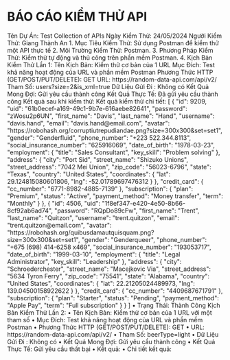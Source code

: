 <div class="center-text">
    <h1>BÁO CÁO KIỂM THỬ API</h1>
</div>
<p1>Tên Dự Án: Test Collection of APIs</p1>
<p1>Ngày Kiểm Thử: 24/05/2024</p1>
<p1>Người Kiểm Thử: Giang Thành An</p1>
1. Mục Tiêu Kiểm Thử: Sử dụng Postman để kiểm thử một API thực tế
2. Môi Trường Kiểm Thử: Postman.
3. Phương Pháp Kiểm Thử: Kiểm thử tự động và thủ công trên phần mềm Postman.
4. 
Kịch Bản Kiểm Thử Lần 1:
Tên Kịch Bản: Kiểm thử cơ bản của 1 URL
Mục Đích: Test khả năng hoạt động của URL và phần mềm Postman
Phương Thức HTTP (GET/POST/PUT/DELETE): GET
URL: https://random-data-api.com/api/v2/
Tham Số: users?size=2&is_xml=true
Dữ Liệu Gửi Đi : Không có 
Kết Quả Mong Đợi: Gửi yêu cầu thành công
Kết Quả Thực Tế: Đã gửi yêu cầu thành công
Kết quả sau khi kiểm thử:  
Kết quả kiểm thử chi tiết: 
[
    {
        "id": 9209,
        "uid": "61b0ecef-a169-49c1-9b7e-616aebe82641",
        "password": "zWosu2p6UN",
        "first_name": "Davis",
        "last_name": "Hand",
        "username": "davis.hand",
        "email": "davis.hand@email.com",
        "avatar": "https://robohash.org/corruptiutrepudiandae.png?size=300x300&set=set1",
        "gender": "Genderfluid",
        "phone_number": "+223 522.344.8113",
        "social_insurance_number": "625916069",
        "date_of_birth": "1978-03-23",
        "employment": {
            "title": "Sales Consultant",
            "key_skill": "Problem solving"
        },
        "address": {
            "city": "Port Sid",
            "street_name": "Shizuko Unions",
            "street_address": "7042 Mei Union",
            "zip_code": "56023-6796",
            "state": "Texas",
            "country": "United States",
            "coordinates": {
                "lat": 29.124815080601806,
                "lng": -52.01789697476312
            }
        },
        "credit_card": {
            "cc_number": "6771-8982-4885-7139"
        },
        "subscription": {
            "plan": "Premium",
            "status": "Active",
            "payment_method": "Money transfer",
            "term": "Monthly"
        }
    },
    {
        "id": 4506,
        "uid": "1f8ef347-e420-4e50-8b66-8cf92ab6ad74",
        "password": "RQpDo89cFw",
        "first_name": "Trent",
        "last_name": "Quitzon",
        "username": "trent.quitzon",
        "email": "trent.quitzon@email.com",
        "avatar": "https://robohash.org/quibusdamautquisquam.png?size=300x300&set=set1",
        "gender": "Genderqueer",
        "phone_number": "+675 (698) 414-6258 x469",
        "social_insurance_number": "193053717",
        "date_of_birth": "1999-03-10",
        "employment": {
            "title": "Legal Administrator",
            "key_skill": "Leadership"
        },
        "address": {
            "city": "Schroederchester",
            "street_name": "Macejkovic Via",
            "street_address": "5634 Tyron Ferry",
            "zip_code": "75541",
            "state": "Alabama",
            "country": "United States",
            "coordinates": {
                "lat": 22.21205024489973,
                "lng": 139.04500158922622
            }
        },
        "credit_card": {
            "cc_number": "4409687671791"
        },
        "subscription": {
            "plan": "Starter",
            "status": "Pending",
            "payment_method": "Apple Pay",
            "term": "Full subscription"
        }
    }
]
•	Trạng Thái: Thành Công
Kịch Bản Kiểm Thử Lần 2:
•	Tên Kịch Bản: Kiểm thử cơ bản của 1 URL với một tham số
•	Mục Đích: Test khả năng hoạt động của URL và phần mềm Postman
•	Phương Thức HTTP (GET/POST/PUT/DELETE): GET
•	URL: https://random-data-api.com/api/v2/
•	Tham Số: beerType=light
•	Dữ Liệu Gửi Đi : Không có 
•	Kết Quả Mong Đợi: Gửi yêu cầu thành công
•	Kết Quả Thực Tế: Gửi yêu cầu thất bại
•	Kết quả:  
•	Chi tiết kết quả: 
<!DOCTYPE html>
<html>

<head>
    <title>The page you were looking for doesn't exist (404)</title>
    <meta name="viewport" content="width=device-width,initial-scale=1">
    <style>
        .rails-default-error-page {
            background-color: #EFEFEF;
            color: #2E2F30;
            text-align: center;
            font-family: arial, sans-serif;
            margin: 0;
        }

        .rails-default-error-page div.dialog {
            width: 95%;
            max-width: 33em;
            margin: 4em auto 0;
        }

        .rails-default-error-page div.dialog>div {
            border: 1px solid #CCC;
            border-right-color: #999;
            border-left-color: #999;
            border-bottom-color: #BBB;
            border-top: #B00100 solid 4px;
            border-top-left-radius: 9px;
            border-top-right-radius: 9px;
            background-color: white;
            padding: 7px 12% 0;
            box-shadow: 0 3px 8px rgba(50, 50, 50, 0.17);
        }

        .rails-default-error-page h1 {
            font-size: 100%;
            color: #730E15;
            line-height: 1.5em;
        }

        .rails-default-error-page div.dialog>p {
            margin: 0 0 1em;
            padding: 1em;
            background-color: #F7F7F7;
            border: 1px solid #CCC;
            border-right-color: #999;
            border-left-color: #999;
            border-bottom-color: #999;
            border-bottom-left-radius: 4px;
            border-bottom-right-radius: 4px;
            border-top-color: #DADADA;
            color: #666;
            box-shadow: 0 3px 8px rgba(50, 50, 50, 0.17);
        }
    </style>
</head>

<body class="rails-default-error-page">
    <!-- This file lives in public/404.html -->
    <div class="dialog">
        <div>
            <h1>The page you were looking for doesn't exist.</h1>
            <p>You may have mistyped the address or the page may have moved.</p>
        </div>
        <p>If you are the application owner check the logs for more information.</p>
    </div>
</body>

</html>
Kịch Bản Kiểm Thử Lần 3:
•	Tên Kịch Bản: Kiểm thử lại lần 2
•	Mục Đích: Test khả năng hoạt động của URL và phần mềm Postman
•	Phương Thức HTTP (GET/POST/PUT/DELETE): GET
•	URL: https://random-data-api.com/api/v2/beers?
•	Tham Số: beerType=light
•	Dữ Liệu Gửi Đi : Không có 
•	Kết Quả Mong Đợi: Gửi yêu cầu thành công
•	Kết quả thực tế: Gửi yêu cầu thành công
•	Kết quả:  <img width="468" alt="image" src="https://github.com/gtaAsian/New-Collection-of-APIs/assets/170786444/17fa1d2a-245a-4b83-969d-9c4721a436c3">

•	Chi tiết kết quả: 
{
    "id": 4908,
    "uid": "16d508f9-8757-491d-b8c9-4b980932f637",
    "brand": "Leffe",
    "name": "Sapporo Premium",
    "style": "Strong Ale",
    "hop": "Newport",
    "yeast": "1098 - British Ale",
    "malts": "Roasted barley",
    "ibu": "82 IBU",
    "alcohol": "2.1%",
    "blg": "12.8°Blg"
}
5. Kết Quả Kiểm Thử: Tóm tắt kết quả kiểm thử, bao gồm số lượng kịch bản kiểm thử đã chạy, số lượng thành công, số lượng thất bại, và tỷ lệ thành công.
Số lượng kịch bản đã kiểm thử: 3
Số lần thành công: 2
Số lần thất bại: 1
Tỉ lệ thành công: 75%
6. Phát Hiện Lỗi:  Chi tiết về lỗi, bao gồm:
•	ID Lỗi: 404 Not Found
•	Mô Tả Lỗi: Trang bạn đang tìm kiếm không tồn tại (404)
•	Mức Độ Ảnh Hưởng: Không
•	Ghi Chú/Đề Xuất: Sai URL và tham số
![image](https://github.com/gtaAsian/New-Collection-of-APIs/assets/170786444/cf502ce3-765d-4cc7-94e7-cb13abb556c1)
